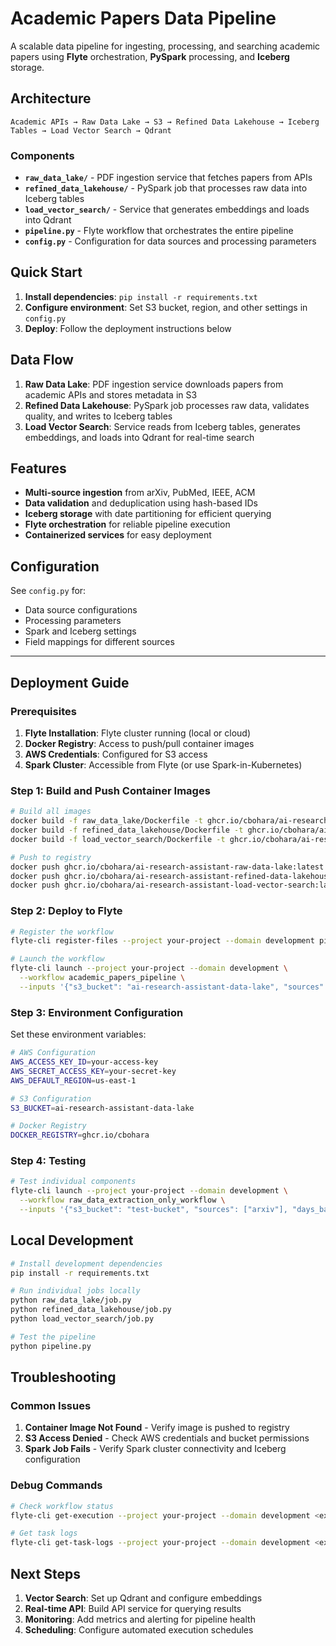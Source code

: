 # Academic Papers Data Pipeline

A scalable data pipeline for ingesting, processing, and searching academic papers using **Flyte** orchestration, **PySpark** processing, and **Iceberg** storage.

## Architecture

```
Academic APIs → Raw Data Lake → S3 → Refined Data Lakehouse → Iceberg Tables → Load Vector Search → Qdrant
```

### Components

- **`raw_data_lake/`** - PDF ingestion service that fetches papers from APIs
- **`refined_data_lakehouse/`** - PySpark job that processes raw data into Iceberg tables  
- **`load_vector_search/`** - Service that generates embeddings and loads into Qdrant
- **`pipeline.py`** - Flyte workflow that orchestrates the entire pipeline
- **`config.py`** - Configuration for data sources and processing parameters

## Quick Start

1. **Install dependencies**: `pip install -r requirements.txt`
2. **Configure environment**: Set S3 bucket, region, and other settings in `config.py`
3. **Deploy**: Follow the deployment instructions below

## Data Flow

1. **Raw Data Lake**: PDF ingestion service downloads papers from academic APIs and stores metadata in S3
2. **Refined Data Lakehouse**: PySpark job processes raw data, validates quality, and writes to Iceberg tables
3. **Load Vector Search**: Service reads from Iceberg tables, generates embeddings, and loads into Qdrant for real-time search

## Features

- **Multi-source ingestion** from arXiv, PubMed, IEEE, ACM
- **Data validation** and deduplication using hash-based IDs
- **Iceberg storage** with date partitioning for efficient querying
- **Flyte orchestration** for reliable pipeline execution
- **Containerized services** for easy deployment

## Configuration

See `config.py` for:
- Data source configurations
- Processing parameters
- Spark and Iceberg settings
- Field mappings for different sources

---

## Deployment Guide

### Prerequisites

1. **Flyte Installation**: Flyte cluster running (local or cloud)
2. **Docker Registry**: Access to push/pull container images
3. **AWS Credentials**: Configured for S3 access
4. **Spark Cluster**: Accessible from Flyte (or use Spark-in-Kubernetes)

### Step 1: Build and Push Container Images

```bash
# Build all images
docker build -f raw_data_lake/Dockerfile -t ghcr.io/cbohara/ai-research-assistant-raw-data-lake:latest .
docker build -f refined_data_lakehouse/Dockerfile -t ghcr.io/cbohara/ai-research-assistant-refined-data-lakehouse:latest .
docker build -f load_vector_search/Dockerfile -t ghcr.io/cbohara/ai-research-assistant-load-vector-search:latest .

# Push to registry
docker push ghcr.io/cbohara/ai-research-assistant-raw-data-lake:latest
docker push ghcr.io/cbohara/ai-research-assistant-refined-data-lakehouse:latest
docker push ghcr.io/cbohara/ai-research-assistant-load-vector-search:latest
```

### Step 2: Deploy to Flyte

```bash
# Register the workflow
flyte-cli register-files --project your-project --domain development pipeline.py

# Launch the workflow
flyte-cli launch --project your-project --domain development \
  --workflow academic_papers_pipeline \
  --inputs '{"s3_bucket": "ai-research-assistant-data-lake", "sources": ["arxiv", "pubmed"], "days_back": 7}'
```

### Step 3: Environment Configuration

Set these environment variables:

```bash
# AWS Configuration
AWS_ACCESS_KEY_ID=your-access-key
AWS_SECRET_ACCESS_KEY=your-secret-key
AWS_DEFAULT_REGION=us-east-1

# S3 Configuration
S3_BUCKET=ai-research-assistant-data-lake

# Docker Registry
DOCKER_REGISTRY=ghcr.io/cbohara
```

### Step 4: Testing

```bash
# Test individual components
flyte-cli launch --project your-project --domain development \
  --workflow raw_data_extraction_only_workflow \
  --inputs '{"s3_bucket": "test-bucket", "sources": ["arxiv"], "days_back": 1}'
```

## Local Development

```bash
# Install development dependencies
pip install -r requirements.txt

# Run individual jobs locally
python raw_data_lake/job.py
python refined_data_lakehouse/job.py
python load_vector_search/job.py

# Test the pipeline
python pipeline.py
```

## Troubleshooting

### Common Issues

1. **Container Image Not Found** - Verify image is pushed to registry
2. **S3 Access Denied** - Check AWS credentials and bucket permissions
3. **Spark Job Fails** - Verify Spark cluster connectivity and Iceberg configuration

### Debug Commands

```bash
# Check workflow status
flyte-cli get-execution --project your-project --domain development <execution-id>

# Get task logs
flyte-cli get-task-logs --project your-project --domain development <execution-id> <task-id>
```

## Next Steps

1. **Vector Search**: Set up Qdrant and configure embeddings
2. **Real-time API**: Build API service for querying results
3. **Monitoring**: Add metrics and alerting for pipeline health
4. **Scheduling**: Configure automated execution schedules